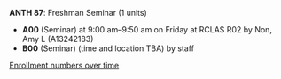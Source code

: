 **ANTH 87**: Freshman Seminar (1 units)

- **A00** (Seminar) at 9:00 am–9:50 am on Friday at RCLAS R02 by Non, Amy L (A13242183)
- **B00** (Seminar) (time and location TBA) by staff

[Enrollment numbers over time](./ANTH87.tsv)
